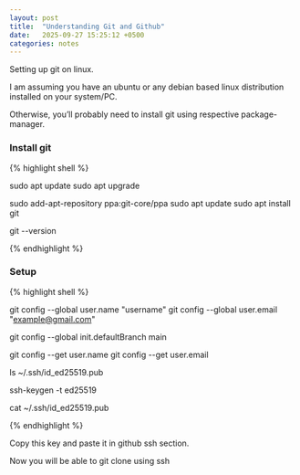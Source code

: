 ```yaml
---
layout: post
title:  "Understanding Git and Github"
date:   2025-09-27 15:25:12 +0500
categories: notes
---
```


Setting up git on linux.

I am assuming you have an ubuntu or any debian based linux distribution installed on your system/PC.

Otherwise, you’ll probably need to install git using respective package-manager.

### Install git

{% highlight shell %}

sudo apt update
sudo apt upgrade

sudo add-apt-repository ppa:git-core/ppa
sudo apt update
sudo apt install git

git --version

{% endhighlight %}

### Setup

{% highlight shell %}

git config --global user.name "username"
git config --global user.email "example@gmail.com"

git config --global init.defaultBranch main

git config --get user.name
git config --get user.email

ls ~/.ssh/id_ed25519.pub

ssh-keygen -t ed25519

cat ~/.ssh/id_ed25519.pub

{% endhighlight %}

Copy this key and paste it in github ssh section.

Now you will be able to git clone using ssh

